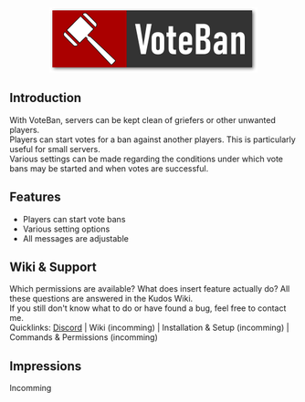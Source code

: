 <div align=center>
  <img src="https://github.com/Urbance/VoteBan-Media/blob/main/VoteBan%20Banner.png?raw=true"></img>
</div>

## Introduction
With VoteBan, servers can be kept clean of griefers or other unwanted players. 
<br>Players can start votes for a ban against another players. This is particularly useful for small servers. 
<br>Various settings can be made regarding the conditions under which vote bans may be started and when votes are successful.

## Features
- Players can start vote bans
- Various setting options
- All messages are adjustable

## Wiki & Support
Which permissions are available? What does insert feature actually do? All these questions are answered in the Kudos Wiki.
<br>If you still don't know what to do or have found a bug, feel free to contact me.
<br>Quicklinks: [Discord](discord.gg/hDqPms3MbH) | Wiki (incomming) | Installation & Setup (incomming) | Commands & Permissions (incomming) 

## Impressions
Incomming
